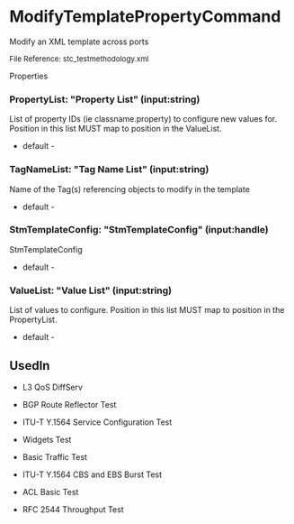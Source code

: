 # ModifyTemplatePropertyCommand

Modify an XML template across ports

<font size="2">File Reference: stc_testmethodology.xml</font>

<text>Properties</text>

### PropertyList: "Property List" (input:string)

List of property IDs (ie classname.property) to configure new values for.  Position in this list MUST map to position in the ValueList.

* default - 
### TagNameList: "Tag Name List" (input:string)

Name of the Tag(s) referencing objects to modify in the template

* default - 
### StmTemplateConfig: "StmTemplateConfig" (input:handle)

StmTemplateConfig

* default - 
### ValueList: "Value List" (input:string)

List of values to configure.  Position in this list MUST map to position in the PropertyList.

* default - 
## UsedIn
* L3 QoS DiffServ

* BGP Route Reflector Test

* ITU-T Y.1564 Service Configuration Test

* Widgets Test

* Basic Traffic Test

* ITU-T Y.1564 CBS and EBS Burst Test

* ACL Basic Test

* RFC 2544 Throughput Test


